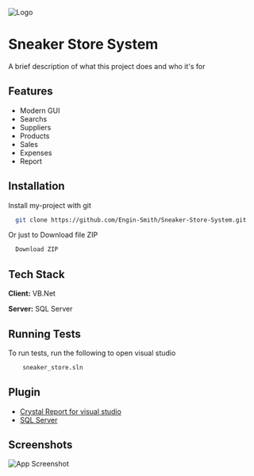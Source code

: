 
![Logo](https://www.pngegg.com/en/png-zzrvd)


#  Sneaker Store System

A brief description of what this project does and who it's for


## Features

- Modern GUI
- Searchs
- Suppliers
- Products
- Sales
- Expenses
- Report


## Installation

Install my-project with git

```bash
  git clone https://github.com/Engin-Smith/Sneaker-Store-System.git
```
Or just to Download file ZIP 

```bash
  Download ZIP
```
## Tech Stack

**Client:** VB.Net

**Server:** SQL Server


## Running Tests

To run tests, run the following to open visual studio

```bash
    sneaker_store.sln
```


## Plugin

 - [Crystal Report for visual studio](https://www.sap.com/products/technology-platform/crystal-reports.html#try-now)
 - [SQL Server ](https://www.microsoft.com/en-us/sql-server/sql-server-downloads)


## Screenshots

![App Screenshot](https://drive.google.com/file/d/1YtncfEnYdkvCfZM0UzG_Owg9yJ1_V93c/view?usp=sharing)

